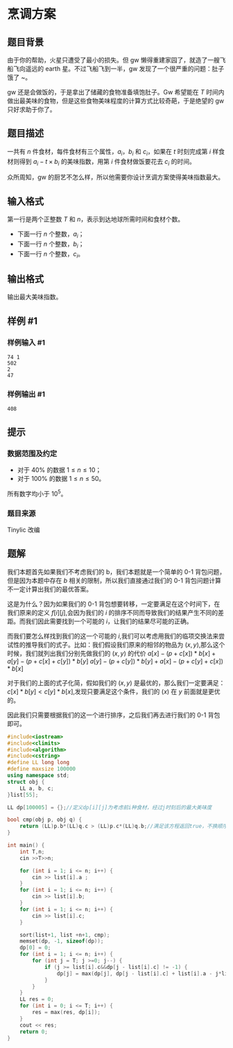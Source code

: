 # 烹调方案

## 题目背景

由于你的帮助，火星只遭受了最小的损失。但 gw 懒得重建家园了，就造了一艘飞船飞向遥远的 earth 星。不过飞船飞到一半，gw 发现了一个很严重的问题：肚子饿了 ~。

gw 还是会做饭的，于是拿出了储藏的食物准备填饱肚子。Gw 希望能在 $T$ 时间内做出最美味的食物，但是这些食物美味程度的计算方式比较奇葩，于是绝望的 gw 只好求助于你了。

## 题目描述

一共有 $n$ 件食材，每件食材有三个属性，$a_i$，$b_i$ 和 $c_i$，如果在 $t$ 时刻完成第 $i$ 样食材则得到 $a_i-t\times b_i$ 的美味指数，用第 $i$ 件食材做饭要花去 $c_i$ 的时间。

众所周知，gw 的厨艺不怎么样，所以他需要你设计烹调方案使得美味指数最大。

## 输入格式

第一行是两个正整数 $T$ 和 $n$，表示到达地球所需时间和食材个数。

- 下面一行 $n$ 个整数，$a_i$；
- 下面一行 $n$ 个整数，$b_i$；
- 下面一行 $n$ 个整数，$c_i$。

## 输出格式

输出最大美味指数。

## 样例 #1

### 样例输入 #1

```
74 1
502
2
47
```

### 样例输出 #1

```
408
```

## 提示

### 数据范围及约定

- 对于 $40\%$ 的数据 $1 \le n \le 10$；
- 对于 $100\%$ 的数据 $1 \le n \le 50$。

所有数字均小于 $10^5$。

### 题目来源

Tinylic 改编

## 题解
我们本题首先如果我们不考虑我们的 b，我们本题就是一个简单的 0-1 背包问题，但是因为本题中存在 $b$ 相关的限制，所以我们直接通过我们的 0-1 背包问题计算不一定计算出我们的最优答案。

这是为什么？因为如果我们的 0-1 背包想要转移，一定要满足在这个时间下，在我们原来的定义 $f[i][j]$,会因为我们的 $i$ 的排序不同而导致我们的结果产生不同的差距。而我们因此需要找到一个可能的 $i$，让我们的结果尽可能的正确。

而我们要怎么样找到我们的这一个可能的 $i$,我们可以考虑用我们的临项交换法来尝试性的推导我们的式子。比如：我们假设我们原来的相邻的物品为 $(x,y)$,那么这个时候，我们就列出我们分别先做我们的 $(x,y)$ 的代价
$a[x]-(p+c[x])*b[x]+a[y]-(p+c[x]+c[y])*b[y]$
$a[y]-(p+c[y])*b[y]+a[x]-(p+c[y]+c[x])*b[x]$

对于我们的上面的式子化简，假如我们的 $(x,y)$ 是最优的，那么我们一定要满足：$c[x]*b[y]<c[y]*b[x]$,发现只要满足这个条件，我们的 $(x)$ 在 $y$ 前面就是更优的。

因此我们只需要根据我们的这一个进行排序，之后我们再去进行我们的 0-1 背包即可。

```cpp
#include<iostream>
#include<climits>
#include<algorithm>
#include<cstring>
#define LL long long
#define maxsize 100000
using namespace std;
struct obj {
	LL a, b, c;
}list[55];

LL dp[100005] = {};//定义dp[i][j]为考虑前i种食材，经过j时刻后的最大美味度

bool cmp(obj p, obj q) {
	return (LL)p.b*(LL)q.c > (LL)p.c*(LL)q.b;//满足该方程返回true，不换顺序
}

int main() {
	int T,n;
	cin >>T>>n;

	for (int i = 1; i <= n; i++) {
		cin >> list[i].a ;
	}
	for (int i = 1; i <= n; i++) {
		cin >> list[i].b;
	}
	for (int i = 1; i <= n; i++) {
		cin >> list[i].c;
	}

	sort(list+1, list +n+1, cmp);
	memset(dp, -1, sizeof(dp));
	dp[0] = 0;
	for (int i = 1; i <= n; i++) {
		for (int j = T; j >=0; j--) {
			if (j >= list[i].c&&dp[j - list[i].c] != -1) {
				dp[j] = max(dp[j], dp[j - list[i].c] + list[i].a - j*list[i].b);
			}
		}
	}
	LL res = 0;
	for (int i = 0; i <= T; i++) {
		res = max(res, dp[i]);
	}
	cout << res;
	return 0;
}

```